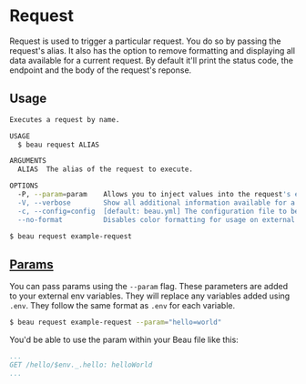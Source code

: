 # Request

Request is used to trigger a particular request. You do so by passing the
request's alias. It also has the option to remove formatting and displaying all
data available for a current request. By default it'll print the status code,
the endpoint and the body of the request's reponse.

## Usage

```bash
Executes a request by name.

USAGE
  $ beau request ALIAS

ARGUMENTS
  ALIAS  The alias of the request to execute.

OPTIONS
  -P, --param=param    Allows you to inject values into the request's environment.
  -V, --verbose        Show all additional information available for a command.
  -c, --config=config  [default: beau.yml] The configuration file to be used.
  --no-format          Disables color formatting for usage on external tools.
```

```bash
$ beau request example-request
```

## [Params](#params)

You can pass params using the `--param` flag. These parameters are added to your
external env variables. They will replace any variables added using `.env`. They
follow the same format as `.env` for each variable.

```bash
$ beau request example-request --param="hello=world"
```

You'd be able to use the param within your Beau file like this:

```yaml
...
GET /hello/$env._.hello: helloWorld
...
```
